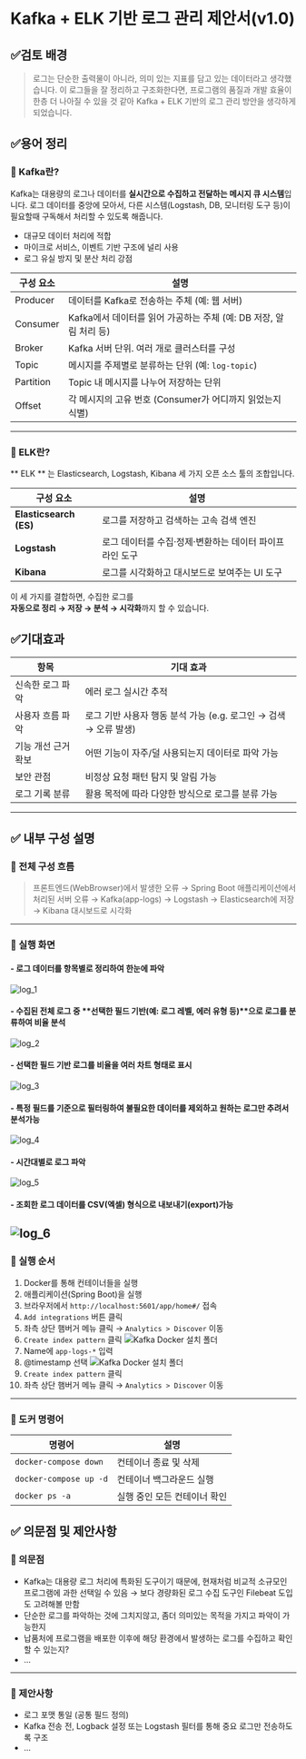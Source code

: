 # Kafka + ELK 기반 로그 관리 제안서(v1.0)

## ✅검토 배경

> 로그는 단순한 출력물이 아니라,
의미 있는 지표를 담고 있는 데이터라고 생각했습니다.
이 로그들을 잘 정리하고 구조화한다면,
프로그램의 품질과 개발 효율이 한층 더 나아질 수 있을 것 같아
Kafka + ELK 기반의 로그 관리 방안을 생각하게 되었습니다.

## ✅용어 정리
### 🔹 Kafka란?

Kafka는 대용량의 로그나 데이터를 **실시간으로 수집하고 전달하는 메시지 큐 시스템**입니다.
로그 데이터를 중앙에 모아서, 다른 시스템(Logstash, DB, 모니터링 도구 등)이 필요할때 구독해서 처리할 수 있도록 해줍니다.

- 대규모 데이터 처리에 적합
- 마이크로 서비스, 이벤트 기반 구조에 널리 사용
- 로그 유실 방지 및 분산 처리 강점

| 구성 요소     | 설명 |
|--------------|------|
| Producer     | 데이터를 Kafka로 전송하는 주체 (예: 웹 서버) |
| Consumer     | Kafka에서 데이터를 읽어 가공하는 주체 (예: DB 저장, 알림 처리 등) |
| Broker       | Kafka 서버 단위. 여러 개로 클러스터를 구성 |
| Topic        | 메시지를 주제별로 분류하는 단위 (예: `log-topic`) |
| Partition    | Topic 내 메시지를 나누어 저장하는 단위 |
| Offset       | 각 메시지의 고유 번호 (Consumer가 어디까지 읽었는지 식별) |
---
### 🔹 ELK란?

** ELK ** 는 Elasticsearch, Logstash, Kibana 세 가지 오픈 소스 툴의 조합입니다.

| 구성 요소 | 설명 |
|------------|------|
| **Elasticsearch (ES)** | 로그를 저장하고 검색하는 고속 검색 엔진 |
| **Logstash** | 로그 데이터를 수집·정제·변환하는 데이터 파이프라인 도구 |
| **Kibana** | 로그를 시각화하고 대시보드로 보여주는 UI 도구 |

이 세 가지를 결합하면, 수집한 로그를  
**자동으로 정리 → 저장 → 분석 → 시각화**까지 할 수 있습니다.

## ✅기대효과

| 항목          | 기대 효과 |
|-------------|------------|
| 신속한 로그 파악   | 에러 로그 실시간 추적 |
| 사용자 흐름 파악   | 로그 기반 사용자 행동 분석 가능 (e.g. 로그인 → 검색 → 오류 발생) |
| 기능 개선 근거 확보 | 어떤 기능이 자주/덜 사용되는지 데이터로 파악 가능 |
| 보안 관점       | 비정상 요청 패턴 탐지 및 알림 가능 |
|로그 기록 분류 | 활용 목적에 따라 다양한 방식으로 로그를 분류 가능
---

## ✅ 내부 구성 설명
### 🔹 전체 구성 흐름
>프론트엔드(WebBrowser)에서 발생한 오류 → Spring Boot 애플리케이션에서 처리된 서버 오류 → Kafka(app-logs) → Logstash → Elasticsearch에 저장 → Kibana 대시보드로 시각화
---
### 🔹 실행 화면

#### - 로그 데이터를 항목별로 정리하여 한눈에 파악
![log_1](./docs/img/log_1.png)

#### - 수집된 전체 로그 중 **선택한 필드 기반(예: 로그 레벨, 에러 유형 등)**으로 로그를 분류하여 비율 분석
![log_2](./docs/img/log_2.png)

#### - 선택한 필드 기반 로그를 비율을 여러 차트 형태로 표시
![log_3](./docs/img/log_3.png)

#### - 특정 필드를 기준으로 필터링하여 불필요한 데이터를 제외하고 원하는 로그만 추려서 분석가능
![log_4](./docs/img/log_4.png)

#### - 시간대별로 로그 파악
![log_5](./docs/img/log_5.png)

#### - 조회한 로그 데이터를 CSV(엑셀) 형식으로 내보내기(export)가능
![log_6](./docs/img/log_6.png)
---
### 🔹 실행 순서
1. Docker를 통해 컨테이너들을 실행
2. 애플리케이션(Spring Boot)을 실행
3. 브라우저에서 `http://localhost:5601/app/home#/` 접속
4. `Add integrations` 버튼 클릭
5. 좌측 상단 햄버거 메뉴 클릭 → `Analytics > Discover` 이동
6. `Create index pattern` 클릭
   ![Kafka Docker 설치 폴더](./docs/img/setup0.png)
7. Name에 `app-logs-*` 입력
8. @timestamp 선택
   ![Kafka Docker 설치 폴더](./docs/img/setup2.png)
9. `Create index pattern` 클릭
10. 좌측 상단 햄버거 메뉴 클릭 → `Analytics > Discover` 이동
---
### 🔹 도커 명령어
| 명령어               | 설명                      |
|----------------------|---------------------------|
| `docker-compose down` | 컨테이너 종료 및 삭제        |
| `docker-compose up -d` | 컨테이너 백그라운드 실행     |
| `docker ps -a`        | 실행 중인 모든 컨테이너 확인 |

## ✅ 의문점 및 제안사항
### 🔹 의문점
- Kafka는 대용량 로그 처리에 특화된 도구이기 때문에,
  현재처럼 비교적 소규모인 프로그램에 과한 선택일 수 있음
  → 보다 경량화된 로그 수집 도구인 Filebeat 도입도 고려해볼 만함
- 단순한 로그를 파악하는 것에 그치지않고, 좀더 의미있는 목적을 가지고 파악이 가능한지
- 납품처에 프로그램을 배포한 이후에 해당 환경에서 발생하는 로그를 수집하고 확인할 수 있는지?
- ...
---
### 🔹 제안사항
- 로그 포맷 통일  (공통 필드 정의)
- Kafka 전송 전, Logback 설정 또는 Logstash 필터를 통해 중요 로그만 전송하도록 구조
- ...
